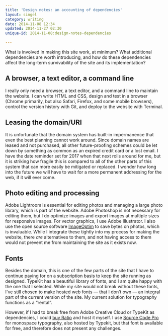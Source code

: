 ```yaml
---
title: 'Design notes: an accounting of dependencies'
layout: singel
category: writing
date: 2014-11-08 12:34
updated: 2014-11-27 02:30
unique-id: 2014-11-08:design-notes-dependencies

---
```


What is involved in making this site work, at minimum? What additional dependencies are worth introducing, and how do these dependencies affect the long-term survivability of the site and its implementation?

## A browser, a text editor, a command line

I really only need a browser, a text editor, and a command line to maintain the website. I can write HTML and CSS, design and test in a browser (Chrome primarily, but also Safari, Firefox, and some mobile browsers), control the version history with Git, and deploy to the website with Terminal.

## Leasing the domain/URI

It is unfortunate that the domain system has built-in impermanence that even the best planning cannot work around. Since domain names are leased and not purchased, all other future-proofing schemes could be let down by something as common as an expired credit card or a lost email. I have the date reminder set for 2017 when that next rolls around for me, but it is striking how fragile this is compared to all of the other parts of this system that can more easily be mitigated or replaced. I wonder how long into the future we will have to wait for a more permanent addressing for the web, if it will ever come.

## Photo editing and processing

Adobe Lightroom is essential for editing photos and managing a large photo library, which is part of the website. Adobe Photoshop is not necessary for editing them, but I do optimize images and export images at multiple sizes for responsive images. For vector graphics, I use Adobe Illustrator. I also use the open source software [ImageOptim](https://imageoptim.com) to save bytes on photos, which is invaluable. While I integrate these tightly into my process for making the website, there *are* alternatives to them, and not having access to them would not prevent me from maintaining the site as it exists now.

## Fonts

Besides the domain, this is one of the few parts of the site that I have to continue paying for on a subscription basis to keep the site running as designed. TypeKit has a beautiful library of fonts, and I am quite happy with the one that I selected. While my site would not break without these fonts, I've still chosen to make hosted web fonts — that I don’t own — an integral part of the current version of the site. My current solution for typography functions as a “rental”.

However, if I had to break free from Adobe Creative Cloud or TypeKit as dependencies, I could [buy Ratio](http://cargocollective.com/pstype/Ratio) and host it myself. I use [Source Code Pro](http://adobe-fonts.github.io/source-code-pro/) for monospace typography, also hosted by Typekit, but that font is available for free, and therefore does not present any challenges.